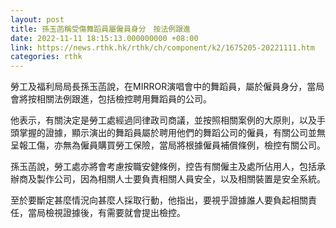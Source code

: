 ```yaml
---
layout: post
title: 孫玉菡稱受傷舞蹈員屬僱員身分　按法例跟進
date: 2022-11-11 18:15:13.000000000 +08:00
link: https://news.rthk.hk/rthk/ch/component/k2/1675205-20221111.htm
categories: rthk
---
```


勞工及福利局局長孫玉菡說，在MIRROR演唱會中的舞蹈員，屬於僱員身分，當局會將按相關法例跟進，包括檢控聘用舞蹈員的公司。

他表示，有關決定是勞工處經過同律政司商議，並按照相關案例的大原則，以及手頭掌握的證據，顯示演出的舞蹈員屬於聘用他們的舞蹈公司的僱員，有關公司並無呈報工傷，亦無為僱員購買勞工保險，當局將根據僱員補償條例，檢控有關公司。

孫玉菡說，勞工處亦將會考慮按職安健條例，控告有關僱主及處所佔用人，包括承辦商及製作公司，因為相關人士要負責相關人員安全，以及相關裝置是安全系統。

至於要斷定甚麼情況向甚麼人採取行動，他指出，要視乎證據誰人要負起相關責任，當局檢視證據後，有需要就會提出檢控。
